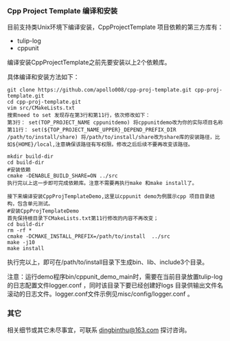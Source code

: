 ### Cpp Project Template 编译和安装

目前支持类Unix环境下编译安装，CppProjectTemplate 项目依赖的第三方库有：
- tulip-log
- cppunit 

编译安装CppProjectTemplate之前先要安装以上2个依赖库。

具体编译和安装方法如下：

```
git clone https://github.com/apollo008/cpp-proj-template.git cpp-proj-template.git
cd cpp-proj-template.git
vim src/CMakeLists.txt 
搜索need to set 发现存在第3行和第11行，依次修改如下：
第3行： set(TOP_PROJECT_NAME cppunitdemo) 将cppunitdemo改为你的实际项目名称
第11行： set(${TOP_PROJECT_NAME_UPPER}_DEPEND_PREFIX_DIR /path/to/install/share) 将/path/to/install/share改为share库的安装路径，比如${HOME}/local,注意确保该路径有写权限。修改之后后续不要再改变该路径。

mkdir build-dir
cd build-dir
#安装依赖
cmake -DENABLE_BUILD_SHARE=ON ../src
执行完以上这一步即可完成依赖库。注意不需要再执行make 和make install了。

接下来编译安装CppProjTemplateDemo,这里以cppunit demo为例展示cpp 项目目录结构，包含单元测试。
#安装CppProjTemplateDemo
首先保持根目录下CMakeLists.txt第11行修改的内容不再改变；
cd build-dir
rm -rf *
cmake -DCMAKE_INSTALL_PREFIX=/path/to/install  ../src
make -j10
make install

```

执行完以上，即可在/path/to/install目录下生成bin、lib、include3个目录。

注意：运行demo程序bin/cppunit_demo_main时，需要在当前目录放置tulip-log的日志配置文件logger.conf ，同时该目录下要已经创建好logs 目录供输出文件名滚动的日志文件。logger.conf文件示例见misc/config/logger.conf 。



### 其它

相关细节或其它未尽事宜，可联系 dingbinthu@163.com 探讨咨询。